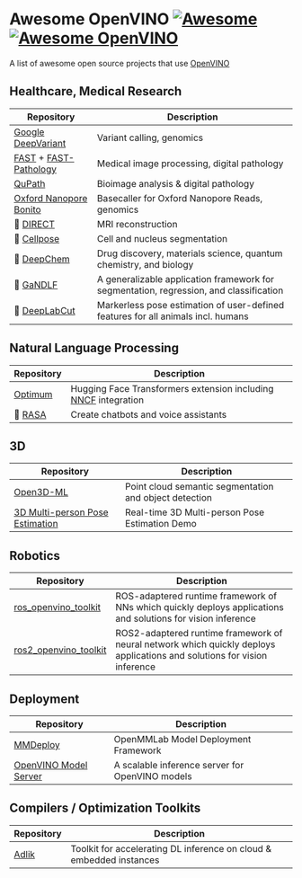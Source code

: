 # Awesome OpenVINO [![Awesome](https://cdn.rawgit.com/sindresorhus/awesome/d7305f38d29fed78fa85652e3a63e154dd8e8829/media/badge.svg)](https://github.com/sindresorhus/awesome) [![Awesome OpenVINO](https://img.shields.io/badge/Awesome-OpenVINO-FC60A8?logo=awesomelists)](https://github.com/dkurt/awesome-openvino)

A list of awesome open source projects that use [OpenVINO](https://github.com/openvinotoolkit/openvino)

## Healthcare, Medical Research

| Repository | Description | 
|---|---|
| [Google DeepVariant](https://github.com/google/deepvariant/) | Variant calling, genomics |
| [FAST](https://github.com/smistad/FAST) + [FAST-Pathology](https://github.com/AICAN-Research/FAST-Pathology) | Medical image processing, digital pathology |
| [QuPath](https://github.com/dkurt/qupath-extension-openvino) | Bioimage analysis & digital pathology |
| [Oxford Nanopore Bonito](https://github.com/nanoporetech/bonito) | Basecaller for Oxford Nanopore Reads, genomics |
| :construction: [DIRECT](https://github.com/NKI-AI/direct/pull/134) | MRI reconstruction |
| :construction: [Cellpose](https://github.com/MouseLand/cellpose/pull/370) | Cell and nucleus segmentation |
| :construction: [DeepChem](https://github.com/deepchem/deepchem/pull/2332) | Drug discovery, materials science, quantum chemistry, and biology |
| :construction: [GaNDLF](https://github.com/CBICA/GaNDLF/pull/312) | A generalizable application framework for segmentation, regression, and classification |
| :construction: [DeepLabCut](https://github.com/DeepLabCut/DeepLabCut/pull/1686) | Markerless pose estimation of user-defined features for all animals incl. humans |

## Natural Language Processing

| Repository | Description | 
|---|---|
| [Optimum](https://github.com/dkurt/optimum-openvino) | Hugging Face Transformers extension including [NNCF](https://github.com/openvinotoolkit/nncf) integration |
| :construction: [RASA](https://github.com/RasaHQ/rasa/pull/9826) | Create chatbots and voice assistants |

## 3D

| Repository | Description | 
|---|---|
| [Open3D-ML](https://github.com/isl-org/Open3D-ML) | Point cloud semantic segmentation and object detection |
| [3D Multi-person Pose Estimation](https://github.com/Daniil-Osokin/lightweight-human-pose-estimation-3d-demo.pytorch) | Real-time 3D Multi-person Pose Estimation Demo |

## Robotics

| Repository | Description | 
|---|---|
| [ros_openvino_toolkit](https://github.com/intel/ros_openvino_toolkit) | ROS-adaptered runtime framework of NNs which quickly deploys applications and solutions for vision inference |
| [ros2_openvino_toolkit](https://github.com/intel/ros2_openvino_toolkit) | ROS2-adaptered runtime framework of neural network which quickly deploys applications and solutions for vision inference |


## Deployment

| Repository | Description | 
|---|---|
| [MMDeploy](https://github.com/open-mmlab/mmdeploy) | OpenMMLab Model Deployment Framework |
| [OpenVINO Model Server](https://github.com/openvinotoolkit/model_server) | A scalable inference server for OpenVINO models |

## Compilers / Optimization Toolkits

| Repository | Description | 
|---|---|
| [Adlik](https://github.com/Adlik) | Toolkit for accelerating DL inference on cloud & embedded instances | 
